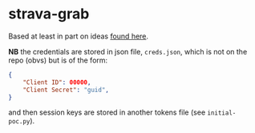 # strava-grab

Based at least in part on ideas [found here](https://medium.com/swlh/using-python-to-connect-to-stravas-api-and-analyse-your-activities-dummies-guide-5f49727aac86).

**NB** the credentials are stored in json file, `creds.json`, which is not on the repo (obvs) but is of the form:  

```json
{
	"Client ID": 00000, 
	"Client Secret": "guid",
}
```

and then session keys are stored in another tokens file (see `initial-poc.py`).
